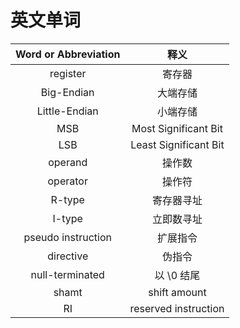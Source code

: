 # 英文单词

|Word or Abbreviation|释义|
|:---:|:---:|
|register|          寄存器|
|Big-Endian|        大端存储|
|Little-Endian|     小端存储|
|MSB|               Most Significant Bit|
|LSB|               Least Significant Bit|
|operand|           操作数|
|operator|          操作符|
|R-type|            寄存器寻址|
|I-type|            立即数寻址|
|pseudo instruction|扩展指令|
|directive|         伪指令|
|null-terminated|   以 \0 结尾|
|shamt|             shift amount|
|RI|                reserved instruction|
